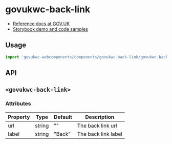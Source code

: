 # govukwc-back-link

- [Reference docs at GOV.UK](https://design-system.service.gov.uk/components/back-link/)
- [Storybook demo and code samples](http://tgreyuk.github.io/govuk-webcomponents/storybook/?path=/story/back-link/)

## Usage

```javascript
import 'govukwc-webcomponents/components/govukwc-back-link/govukwc-back-link';
```

## API

## `<govukwc-back-link>`

### Attributes

| Property  |  Type     | Default | Description |
|-----------|-----------|---------|-------------|
| url|string|""|The back link url
| label|string|"Back"|The back link label| 

